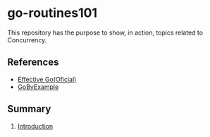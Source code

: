 # go-routines101
This repository has the purpose to show, in action, topics related to Concurrency.

## References
- [Effective Go(Oficial)](https://golang.org/doc/effective_go#concurrency)
- [GoByExample](https://gobyexample.com/)

## Summary
1. [Introduction](./01_introduction/README.md)

